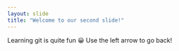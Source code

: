 ```yaml
---
layout: slide
title: "Welcome to our second slide!"
---
```


Learning git is quite fun 😀
Use the left arrow to go back!
